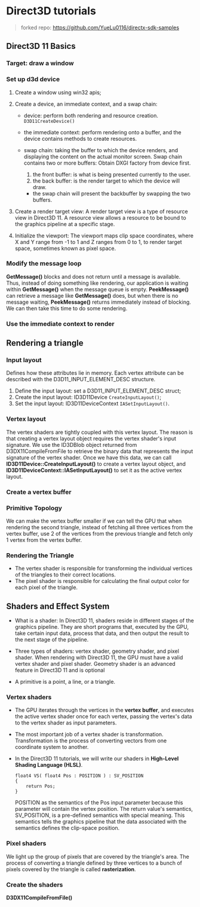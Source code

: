 # Direct3D tutorials

> forked repo: https://github.com/YueLu0116/directx-sdk-samples

## Direct3D 11 Basics

### Target: draw a window

### Set up d3d device

1. Create a window using win32 apis;

2. Create a device, an immediate context, and a swap chain:

   - device: perform both rendering and resource creation. `D3D11CreateDevice()`

   - the immediate context:  perform rendering onto a buffer, and the device contains methods to create resources.

   - swap chain: taking the buffer to which the device renders, and displaying the content on the actual monitor screen. Swap chain contains two or more buffers: Obtain DXGI factory from device first.

     1. the front buffer: is what is being presented currently to the user. 
     2. the back buffer: is the render target to which the device will draw.

     - the swap chain will present the backbuffer by swapping the two buffers.

3. Create a render target view: A render target view is a type of resource view in Direct3D 11. A resource view allows a resource to be bound to the graphics pipeline at a specific stage.

4. Initialize the viewport: The viewport maps clip space coordinates, where X and Y range from -1 to 1 and Z ranges from 0 to 1, to render target space, sometimes known as pixel space.

### Modify the message loop

**GetMessage()** blocks and does not return until a message is available. Thus, instead of doing something like rendering, our application is waiting within **GetMessage()** when the message queue is empty. **PeekMessage()** can retrieve a message like **GetMessage()** does, but when there is no message waiting, **PeekMessage()** returns immediately instead of blocking. We can then take this time to do some rendering. 

### Use the immediate context to render

## Rendering a triangle

### Input layout

Defines how these attributes lie in memory. Each vertex attribute can be described with the D3D11_INPUT_ELEMENT_DESC structure.

1. Define the input layout: set a D3D11_INPUT_ELEMENT_DESC struct;
2. Create the input layout: ID3D11Device `CreateInputLayout()`;
3. Set the input layout: ID3D11DeviceContext `IASetInputLayout()`.

### Vertex layout

The vertex shaders are tightly coupled with this vertex layout. The reason is that creating a vertex layout object requires the vertex shader's input signature. We use the ID3DBlob object returned from D3DX11CompileFromFile to retrieve the binary data that represents the input signature of the vertex shader. Once we have this data, we can call **ID3D11Device::CreateInputLayout()** to create a vertex layout object, and **ID3D11DeviceContext::IASetInputLayout()** to set it as the active vertex layout.

### Create a vertex buffer

### Primitive Topology

We can make the vertex buffer smaller if we can tell the GPU that when rendering the second triangle, instead of fetching all three vertices from the vertex buffer, use 2 of the vertices from the previous triangle and fetch only 1 vertex from the vertex buffer.

### Rendering the Triangle

- The vertex shader is responsible for transforming the individual vertices of the triangles to their correct locations. 
- The pixel shader is responsible for calculating the final output color for each pixel of the triangle.

## Shaders and Effect System

- What is a shader: In Direct3D 11, shaders reside in different stages of the graphics pipeline. They are short programs that, executed by the GPU, take certain input data, process that data, and then output the result to the next stage of the pipeline.

- Three types of shaders: vertex shader, geometry shader, and pixel shader. When rendering with Direct3D 11, the GPU must have a valid vertex shader and pixel shader. Geometry shader is an advanced feature in Direct3D 11 and is optional
- A primitive is a point, a line, or a triangle.

### Vertex shaders

- The GPU iterates through the vertices in the **vertex buffer**, and executes the active vertex shader once for each vertex, passing the vertex's data to the vertex shader as input parameters.

- The most important job of a vertex shader is transformation. Transformation is the process of converting vectors from one coordinate system to another. 

- In the Direct3D 11 tutorials, we will write our shaders in **High-Level Shading Language (HLSL)**.

  ```
  float4 VS( float4 Pos : POSITION ) : SV_POSITION
  {
      return Pos;
  }
  ```

  POSITION as the semantics of the Pos input parameter because this parameter will contain the vertex position. The return value's semantics, SV_POSITION, is a pre-defined semantics with special meaning. This semantics tells the graphics pipeline that the data associated with the semantics defines the clip-space position.

### Pixel shaders

We light up the group of pixels that are covered by the triangle's area. The process of converting a triangle defined by three vertices to a bunch of pixels covered by the triangle is called **rasterization**. 

### Create the shaders

**D3DX11CompileFromFile()**





